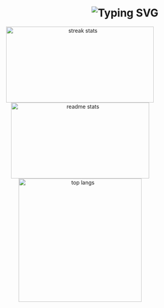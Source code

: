 <h1 align="center">
  &nbsp;&nbsp;&nbsp;&nbsp;&nbsp;&nbsp;&nbsp;&nbsp;&nbsp;&nbsp;&nbsp;&nbsp;&nbsp;&nbsp;&nbsp;&nbsp;&nbsp;&nbsp;&nbsp;&nbsp;&nbsp;&nbsp;&nbsp;&nbsp;&nbsp;&nbsp;&nbsp;&nbsp;&nbsp;&nbsp;&nbsp;&nbsp;&nbsp;&nbsp;&nbsp;
  <img src="https://readme-typing-svg.demolab.com?font=Fira+Code&duration=3000&pause=1000&color=F70000&width=435&lines=Hi+There+%F0%9F%91%8B;I'm+FortNbreak;I+like+computers" alt="Typing SVG" />
</h1>

<div align="center">
    <img width="390" height="200" src="https://github-readme-streak-stats.herokuapp.com/?user=FortNbreak&theme=tokyonight&hide_border=true" alt="streak stats" />
    <img width="365" height="200" src="https://github-readme-stats.vercel.app/api/top-langs/?username=FortNbreak&theme=tokyonight&show_icons=true&hide_border=true&layout=compact" alt="readme stats" />
    <br/>
    <img width="325" src="https://github-readme-stats.vercel.app/api?username=FortNbreak&theme=tokyonight&show_icons=true&hide_border=true&count_private=true" alt="top langs" />
</div>
